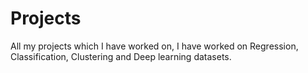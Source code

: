 # Projects
All my projects which I have worked on,
I have worked on Regression, Classification, Clustering and Deep learning datasets.

